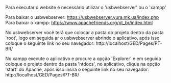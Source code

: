 Para executar o website é necessário utilizar o 'usbwebserver' ou o 'xampp'

Para baixar o usbwebserver: https://usbwebserver.yura.mk.ua/index.php
Para baixar o xampp: https://www.apachefriends.org/pt_br/index.html

No usbwebserver você terá que colocar a pasta do projeto dentro da pasta 'root', logo em seguida ar o usbwebserver abrindo o aplicativo, após isso coloque o seguinte link no seu navegador: http://localhost/GED/Pages/PT-BR/

No xampp execute o aplicativo e procure a opção 'Explorer' e em seguida coloque o projeto dentro da pasta 'htdocs', no aplicativo, clique na opção 'start' do Apache, após isso insira o seguinte link no seu navegador: http://localhost/GED/Pages/PT-BR/